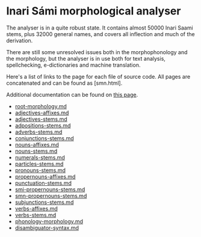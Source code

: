 
# Inari Sámi morphological analyser

The analyser is in a quite robust state. It contains
almost 50000 Inari Saami stems, plus 32000 general names,
and covers all inflection and much of the derivation.

There are still some unresolved issues both in the morphophonology
and the morphology, but the analyser is in use both for
text analysis, spellchecking, e-dictionaries and machine translation.

Here's a list of links to the page for each file of source code. All pages are concatenated and can be found as [smn.html].

Additional documentation can be found on [this page](j-smn.md).
* [root-morphology.md](root-morphology.md)
* [adjectives-affixes.md](adjectives-affixes.md)
* [adjectives-stems.md](adjectives-stems.md)
* [adpositions-stems.md](adpositions-stems.md)
* [adverbs-stems.md](adverbs-stems.md)
* [conjunctions-stems.md](conjunctions-stems.md)
* [nouns-affixes.md](nouns-affixes.md)
* [nouns-stems.md](nouns-stems.md)
* [numerals-stems.md](numerals-stems.md)
* [particles-stems.md](particles-stems.md)
* [pronouns-stems.md](pronouns-stems.md)
* [propernouns-affixes.md](propernouns-affixes.md)
* [punctuation-stems.md](punctuation-stems.md)
* [smi-propernouns-stems.md](smi-propernouns-stems.md)
* [smn-propernouns-stems.md](smn-propernouns-stems.md)
* [subjunctions-stems.md](subjunctions-stems.md)
* [verbs-affixes.md](verbs-affixes.md)
* [verbs-stems.md](verbs-stems.md)
* [phonology-morphology.md](phonology-morphology.md)
* [disambiguator-syntax.md](disambiguator-syntax.md)
